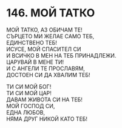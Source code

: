 # 146. МОЙ ТАТКО  
  
МОЙ ТАТКО, АЗ ОБИЧАМ ТЕ!  
СЪРЦЕТО МИ ЖЕЛАЕ САМО ТЕБ,  
ЕДИНСТВЕНО ТЕБ!  
ИСУСЕ, МОЙ СПАСИТЕЛ СИ  
И ВСИЧКО В МЕН НА ТЕБ ПРИНАДЛЕЖИ.  
ЦАРУВАЙ В МЕНЕ ТИ!  
И С АНГЕЛИ ТЕ ПРОСЛАВЯМ,  
ДОСТОЕН СИ ДА ХВАЛИМ ТЕБ!  
  
ТИ СИ МОЙ БОГ!  
ТИ СИ МОЙ ЦАР!  
ДАВАМ ЖИВОТА СИ НА ТЕБ!  
МОЙ ГОСПОД СИ,  
ЕДНА ЛЮБОВ,  
НЯМА ДРУГ НИКОЙ КАТО ТЕБ!  


<DownloadsButton pdf="/pdf/146-moi-tatko.pdf" />

<DownloadChordsButton pdf="/chords/146-moi-tatko_akord.pdf"/>
